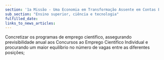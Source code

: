 ```yaml
---
section: '1a Missão - Uma Economia em Transformação Assente em Contas Equilibradas'
sub_section: "Ensino superior, ciência e tecnologia"
fulfilled_date:
links_to_news_articles:
---
```


Concretizar os programas de emprego científico, assegurando previsibilidade anual aos Concursos ao Emprego Científico Individual e procurando um maior equilíbrio no número de vagas entre as diferentes posições;